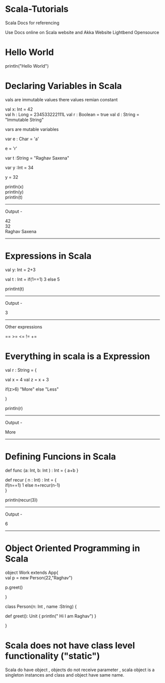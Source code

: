 # Scala-Tutorials



Scala Docs for referencing

Use Docs online on Scala website and Akka Website Lightbend Opensource

# Hello World

println("Hello World")

# Declaring Variables in Scala

vals are immutable values there values remian constant

val x: Int = 42   
val h : Long  = 234533222111L
val r : Boolean = true
val d : String = "Immutable String"


vars are mutable variables

var e : Char = 'a' 

e = 'r'

var t  :String = "Raghav Saxena"

var y :Int = 34

y = 32  


println(x) <br>
println(y) <br>
println(t) <br>

-------------------------------------------------------------------------
Output -

42 <br>
32 <br>
Raghav Saxena <br> 

--------------------------------------------------------------------------


# Expressions in Scala

val y: Int = 2+3

val t : Int = if(1==1) 3 else 5

printlnt(t)

---------------------------------------------------------------------------

Output - 

3 

---------------------------------------------------------------------------


Other expressions

== >= <= != +=

# Everything in scala is a Expression

val r : String  = {

val x = 4
val z = x + 3 

if(z>6) "More" else "Less"

}

println(r)

---------------------------------------------------------------------------

Output - 

More

---------------------------------------------------------------------------

# Defining Funcions in Scala

def func (a: Int, b: Int ) : Int = {
  a+b
}

def recur ( n : Int) : Int = { <br>
   if(n==1) 1 else n+recur(n-1)   <br>
}

println(recur(3))

---------------------------------------------------------------------------

Output - 

6

---------------------------------------------------------------------------

  
# Object Oriented Programming in Scala



object Work extends App{ <br>
  val p = new Person(22,"Raghav")
  
  p.greet()
  
}


class Person(n: Int , name :String) {

def greet(): Unit {
println(" Hi I am Raghav")
}

}

  
  
# Scala does not have class level functionality ("static") 

Scala do have object , objects do not receive parameter , scala object is a singleton instances and class and object have same name.
